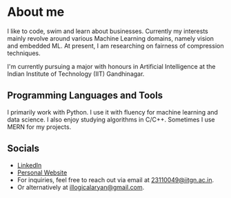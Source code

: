 # About me 

I like to code, swim and learn about businesses. Currently my interests mainly revolve around various Machine Learning domains, namely vision and embedded ML. At present, I am researching on fairness of compression techniques. 

I'm currently pursuing a major with honours in Artificial Intelligence at the Indian Institute of Technology (IIT) Gandhinagar. 

## Programming Languages and Tools

I primarily work with Python. I use it with fluency for machine learning and data science. I also enjoy studying algorithms in C/C++. Sometimes I use MERN for my projects. 

## Socials
- [LinkedIn](https://www.linkedin.com/in/aryan-solanki-ai/)
- [Personal Website](https://aryanoutwits.notion.site/Portfolio-Website-dcea590ec3cd4bdc9a3e3ff49df2c8c0)
- For inquiries, feel free to reach out via email at [23110049@iitgn.ac.in](mailto:23110049@iitgn.ac.in).
- Or alternatively at [illogicalaryan@gmail.com](mailto:illogicalaryan@gmail.com).
